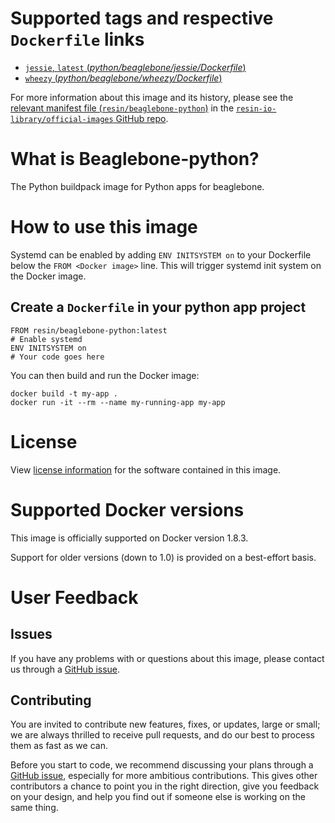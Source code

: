 # Supported tags and respective `Dockerfile` links

-	[`jessie`, `latest` (*python/beaglebone/jessie/Dockerfile*)](https://github.com/resin-io-library/base-images/blob/11b45b65c22c2965ee75e8a6a7b6ab8a1dab027b/python/beaglebone/jessie/Dockerfile)
-	[`wheezy` (*python/beaglebone/wheezy/Dockerfile*)](https://github.com/resin-io-library/base-images/blob/11b45b65c22c2965ee75e8a6a7b6ab8a1dab027b/python/beaglebone/wheezy/Dockerfile)

For more information about this image and its history, please see the [relevant manifest file (`resin/beaglebone-python`)](https://github.com/resin-io-library/official-images/blob/master/library/beaglebone-python) in the [`resin-io-library/official-images` GitHub repo](https://github.com/resin-io-library/official-images).

# What is Beaglebone-python?

The Python buildpack image for Python apps for beaglebone.

# How to use this image

Systemd can be enabled by adding `ENV INITSYSTEM on` to your Dockerfile below the `FROM <Docker image>` line. This will trigger systemd init system on the Docker image.

## Create a `Dockerfile` in your python app project

	FROM resin/beaglebone-python:latest
	# Enable systemd
	ENV INITSYSTEM on
	# Your code goes here

You can then build and run the Docker image:

	docker build -t my-app .
	docker run -it --rm --name my-running-app my-app

# License

View [license information](https://docs.python.org/2/license.html) for the software contained in this image.

# Supported Docker versions

This image is officially supported on Docker version 1.8.3.

Support for older versions (down to 1.0) is provided on a best-effort basis.

# User Feedback

## Issues

If you have any problems with or questions about this image, please contact us through a [GitHub issue](https://github.com/resin-io-library/base-images/issues).

## Contributing

You are invited to contribute new features, fixes, or updates, large or small; we are always thrilled to receive pull requests, and do our best to process them as fast as we can.

Before you start to code, we recommend discussing your plans through a [GitHub issue](https://github.com/resin-io-library/base-images/issues), especially for more ambitious contributions. This gives other contributors a chance to point you in the right direction, give you feedback on your design, and help you find out if someone else is working on the same thing.
